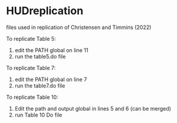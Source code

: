 # HUDreplication
files used in replication of Christensen and Timmins (2022)

To replicate Table 5:
1) edit the PATH global on line 11
2) run the table5.do file

To replicate Table 7:
1) edit the PATH global on line 7
2) run the table7.do file

To replicate Table 10:
1) Edit the path and output global in lines 5 and 6 (can be merged)
2) run Table 10 Do file
